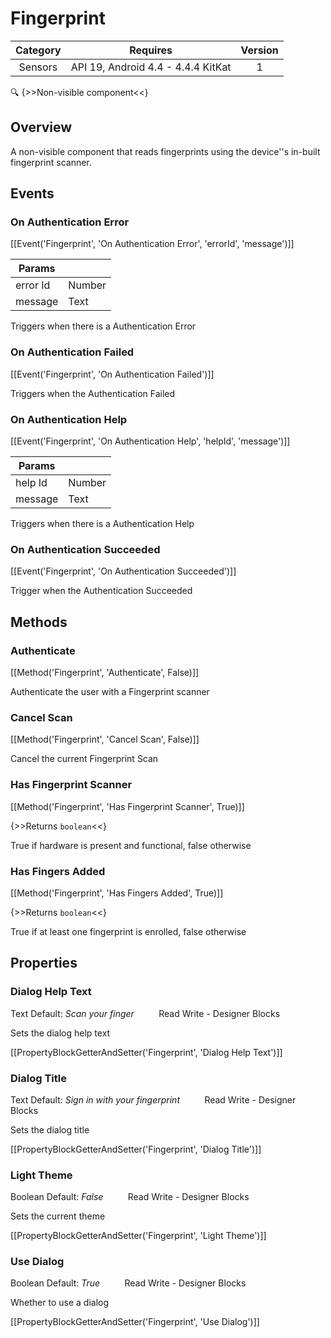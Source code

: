 # Fingerprint

| Category | Requires | Version |
|:--------:|:-------:|:--------:|
|Sensors|API 19, Android 4.4 - 4.4.4 KitKat|1|

:mag: {>>Non-visible component<<}

## Overview

A non-visible component that reads fingerprints using the device''s in-built fingerprint scanner.

## Events

### On Authentication Error

[[Event('Fingerprint', 'On Authentication Error', 'errorId', 'message')]]

| Params | []() |
|--------|------|
|error Id|Number|
|message|Text|


Triggers when there is a Authentication Error

### On Authentication Failed

[[Event('Fingerprint', 'On Authentication Failed')]]

Triggers when the Authentication Failed

### On Authentication Help

[[Event('Fingerprint', 'On Authentication Help', 'helpId', 'message')]]

| Params | []() |
|--------|------|
|help Id|Number|
|message|Text|


Triggers when there is a Authentication Help

### On Authentication Succeeded

[[Event('Fingerprint', 'On Authentication Succeeded')]]

Trigger when the Authentication Succeeded

## Methods

### Authenticate

[[Method('Fingerprint', 'Authenticate', False)]]

Authenticate the user with a Fingerprint scanner

### Cancel Scan

[[Method('Fingerprint', 'Cancel Scan', False)]]

Cancel the current Fingerprint Scan

### Has Fingerprint Scanner

[[Method('Fingerprint', 'Has Fingerprint Scanner', True)]]

{>>Returns `boolean`<<}

True if hardware is present and functional, false otherwise

### Has Fingers Added

[[Method('Fingerprint', 'Has Fingers Added', True)]]

{>>Returns `boolean`<<}

True if at least one fingerprint is enrolled, false otherwise

## Properties

### Dialog Help Text

<span class="chip chip-text">Text</span> <span class="chip chip-text">Default: <i>Scan your finger</i></span>&nbsp;&nbsp;&nbsp;&nbsp;&nbsp;&nbsp;&nbsp;&nbsp;&nbsp;&nbsp;<span class="chip chip-rw">Read</span> <span class="chip chip-rw">Write</span> - <span class="chip chip-bd">Designer</span> <span class="chip chip-bd">Blocks</span> 

Sets the dialog help text

[[PropertyBlockGetterAndSetter('Fingerprint', 'Dialog Help Text')]]

### Dialog Title

<span class="chip chip-text">Text</span> <span class="chip chip-text">Default: <i>Sign in with your fingerprint</i></span>&nbsp;&nbsp;&nbsp;&nbsp;&nbsp;&nbsp;&nbsp;&nbsp;&nbsp;&nbsp;<span class="chip chip-rw">Read</span> <span class="chip chip-rw">Write</span> - <span class="chip chip-bd">Designer</span> <span class="chip chip-bd">Blocks</span> 

Sets the dialog title

[[PropertyBlockGetterAndSetter('Fingerprint', 'Dialog Title')]]

### Light Theme

<span class="chip chip-boolean">Boolean</span> <span class="chip chip-boolean">Default: <i>False</i></span>&nbsp;&nbsp;&nbsp;&nbsp;&nbsp;&nbsp;&nbsp;&nbsp;&nbsp;&nbsp;<span class="chip chip-rw">Read</span> <span class="chip chip-rw">Write</span> - <span class="chip chip-bd">Designer</span> <span class="chip chip-bd">Blocks</span> 

Sets the current theme

[[PropertyBlockGetterAndSetter('Fingerprint', 'Light Theme')]]

### Use Dialog

<span class="chip chip-boolean">Boolean</span> <span class="chip chip-boolean">Default: <i>True</i></span>&nbsp;&nbsp;&nbsp;&nbsp;&nbsp;&nbsp;&nbsp;&nbsp;&nbsp;&nbsp;<span class="chip chip-rw">Read</span> <span class="chip chip-rw">Write</span> - <span class="chip chip-bd">Designer</span> <span class="chip chip-bd">Blocks</span> 

Whether to use a dialog

[[PropertyBlockGetterAndSetter('Fingerprint', 'Use Dialog')]]